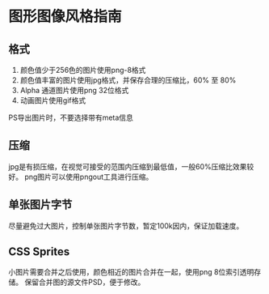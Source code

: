 # 图形图像风格指南

## 格式

1. 颜色值少于256色的图片使用png-8格式
2. 颜色值丰富的图片使用jpg格式，并保存合理的压缩比，60% 至 80%
3. Alpha 通道图片使用png 32位格式
4. 动画图片使用gif格式

PS导出图片时，不要选择带有meta信息

## 压缩
jpg是有损压缩，在视觉可接受的范围内压缩到最低值，一般60%压缩比效果较好。
png图片可以使用pngout工具进行压缩。

## 单张图片字节
尽量避免过大图片，控制单张图片字节数，暂定100k因内，保证加载速度。

## CSS Sprites
小图片需要合并之后使用，颜色相近的图片合并在一起，使用png 8位索引透明存储。
保留合并图的源文件PSD，便于修改。